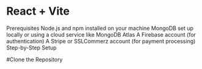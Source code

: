 # React + Vite

Prerequisites
Node.js and npm installed on your machine
MongoDB set up locally or using a cloud service like MongoDB Atlas
A Firebase account (for authentication)
A Stripe or SSLCommerz account (for payment processing)
Step-by-Step Setup

#Clone the Repository
